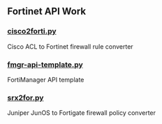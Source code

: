 ## Fortinet API Work

### [cisco2forti.py](cisco2forti.py)
Cisco ACL to Fortinet firewall rule converter

### [fmgr-api-template.py](fmgr-api-template.py)
FortiManager API template

### [srx2for.py](srx2for.py)
Juniper JunOS to Fortigate firewall policy converter
